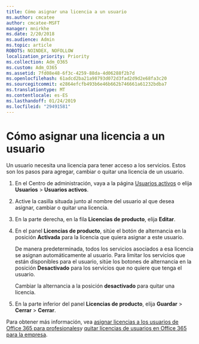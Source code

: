 ```yaml
---
title: Cómo asignar una licencia a un usuario
ms.author: cmcatee
author: cmcatee-MSFT
manager: mnirkhe
ms.date: 2/20/2018
ms.audience: Admin
ms.topic: article
ROBOTS: NOINDEX, NOFOLLOW
localization_priority: Priority
ms.collection: Adm_O365
ms.custom: Adm_O365
ms.assetid: 7fd08e48-6f3c-4259-88da-4d06288f2b7d
ms.openlocfilehash: 61adcd2ba21a98793d072d3fad2d9d2e68fa3c20
ms.sourcegitcommit: e2864efcfb493b6e46b662b746661a61232bdba7
ms.translationtype: MT
ms.contentlocale: es-ES
ms.lasthandoff: 01/24/2019
ms.locfileid: "29491581"
---
```

# <a name="how-to-assign-a-license-to-a-user"></a>Cómo asignar una licencia a un usuario

Un usuario necesita una licencia para tener acceso a los servicios. Estos son los pasos para agregar, cambiar o quitar una licencia de un usuario.
  
1. En el Centro de administración, vaya a la página [Usuarios activos](https://go.microsoft.com/fwlink/p/?linkid=834822) o elija **Usuarios** \> **Usuarios activos**.
    
2. Active la casilla situada junto al nombre del usuario al que desea asignar, cambiar o quitar una licencia.
    
3. En la parte derecha, en la fila **Licencias de producto**, elija **Editar**.
    
4. En el panel **Licencias de producto**, sitúe el botón de alternancia en la posición **Activada** para la licencia que quiera asignar a este usuario. 
    
    De manera predeterminada, todos los servicios asociados a esa licencia se asignan automáticamente al usuario. Para limitar los servicios que están disponibles para el usuario, sitúe los botones de alternancia en la posición **Desactivado** para los servicios que no quiere que tenga el usuario. 
    
    Cambiar la alternancia a la posición **desactivado** para quitar una licencia. 
    
5. En la parte inferior del panel **Licencias de producto**, elija **Guardar** \> **Cerrar** \> **Cerrar**.
    
Para obtener más información, vea [asignar licencias a los usuarios de Office 365 para profesionales](https://support.office.com/article/997596b5-4173-4627-b915-36abac6786dc)y [quitar licencias de usuarios en Office 365 para la empresa](https://support.office.com/article/9b497c85-d0a4-4735-80fa-d3565bc05bd1).
  

